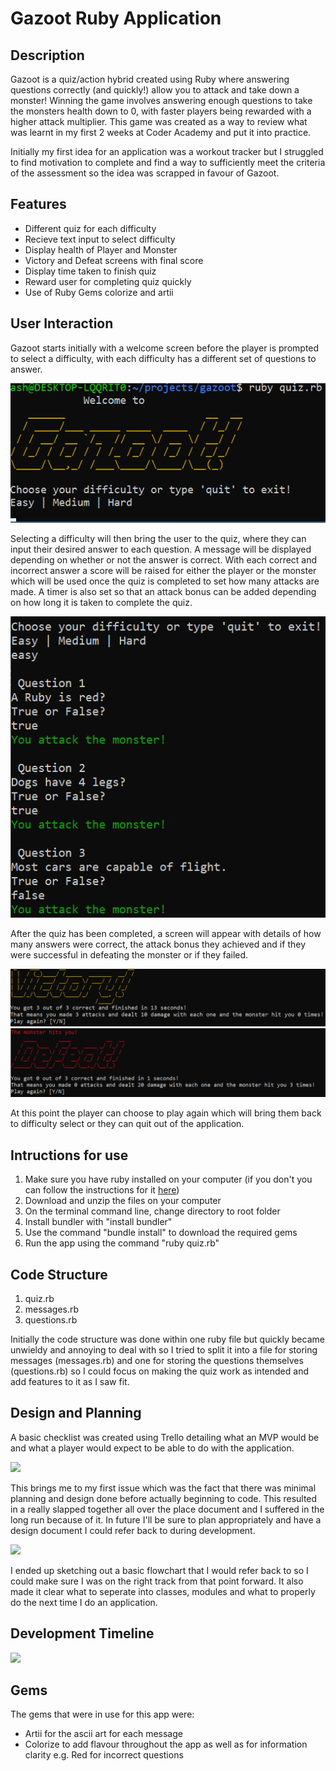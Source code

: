 # Gazoot Ruby Application 

## Description

Gazoot is a quiz/action hybrid created using Ruby where answering questions correctly (and quickly!) allow you to attack and take down a monster! Winning the game involves answering enough questions to take the monsters health down to 0, with faster players being rewarded with a higher attack multiplier. This game was created as a way to review what was learnt in my first 2 weeks at Coder Academy and put it into practice.

Initially my first idea for an application was a workout tracker but I struggled to find motivation to complete and find a way to sufficiently meet the criteria of the assessment so the idea was scrapped in favour of Gazoot.

## Features

* Different quiz for each difficulty
* Recieve text input to select difficulty
* Display health of Player and Monster
* Victory and Defeat screens with final score
* Display time taken to finish quiz
* Reward user for completing quiz quickly
* Use of Ruby Gems colorize and artii

## User Interaction

Gazoot starts initially with a welcome screen before the player is prompted to select a difficulty, with each difficulty has a different set of questions to answer. 

<img src="img/welcome.png">

Selecting a difficulty will then bring the user to the quiz, where they can input their desired answer to each question. A message will be displayed depending on whether or not the answer is correct. With each correct and incorrect answer a score will be raised for either the player or the monster which will be used once the quiz is completed to set how many attacks are made. A timer is also set so that an attack bonus can be added depending on how long it is taken to complete the quiz.

<img src="img/questions.png">

After the quiz has been completed, a screen will appear with details of how many answers were correct, the attack bonus they achieved and if they were successful in defeating the monster or if they failed.

<img src="img/victory.png">

<img src="img/defeat.png">

At this point the player can choose to play again which will bring them back to difficulty select or they can quit out of the application.

## Intructions for use

1. Make sure you have ruby installed on your computer (if you don't you can follow the instructions for it [here](https://www.ruby-lang.org/en/documentation/installation/))
2. Download and unzip the files on your computer
3. On the terminal command line, change directory to root folder
4. Install bundler with "install bundler"
5. Use the command "bundle install" to download the required gems
6. Run the app using the command "ruby quiz.rb"

## Code Structure

1. quiz.rb
2. messages.rb
3. questions.rb

Initially the code structure was done within one ruby file but quickly became unwieldy and annoying to deal with so I tried to split it into a file for storing messages (messages.rb) and one for storing the questions themselves (questions.rb) so I could focus on making the quiz work as intended and add features to it as I saw fit.

## Design and Planning

A basic checklist was created using Trello detailing what an MVP would be and what a player would expect to be able to do with the application.

<img src="img/trello.png">

This brings me to my first issue which was the fact that there was minimal planning and design done before actually beginning to code. This resulted in a really slapped together all over the place document and I suffered in the long run because of it. In future I'll be sure to plan appropriately and have a design document I could refer back to during development.

<img src="img/flowchart.jpg">

I ended up sketching out a basic flowchart that I would refer back to so I could make sure I was on the right track from that point forward. It also made it clear what to seperate into classes, modules and what to properly do the next time I do an application.

## Development Timeline

<img src="img/timeline.jpg">

## Gems

The gems that were in use for this app were:

* Artii for the ascii art for each message
* Colorize to add flavour throughout the app as well as for information clarity e.g. Red for incorrect questions